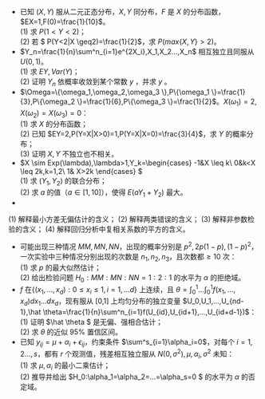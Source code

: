 - 已知 $(X,Y)$ 服从二元正态分布，$X,Y$ 同分布，$F$ 是 $X$ 的分布函数，$EX=1,F(0)=\frac{1}{10}$。<br />(1) 求 $P(1<Y<2)$；<br />(2) 若 $ P(Y<2|X \geq2)=\frac{1}{2}$，求 $P(max\{X,Y\}>2)$。 
-  $Y_n=\frac{1}{n}\sum^n_{i=1}e^{2X_i},X_1,X_2...,X_n$ 相互独立且同服从 $U(0,1)$。<br />(1) 求 $EY,Var(Y)$；<br />(2) 证明 $Y_n$ 依概率收敛到某个常数 $y$ ，并求 $y$ 。 
-  $\Omega=\{\omega_1,\omega_2,\omega_3 \},P\{\omega_1 \}=\frac{1}{3},P\{\omega_2 \}=\frac{1}{6},P\{\omega_3 \}=\frac{1}{2}$。$X(\omega_1)=2,X(\omega_2)=X(\omega_3)=0$：<br />(1) 求 $X$ 的分布函数；<br />(2) 已知 $EY=2,P(Y=X|X>0)=1,P(Y=X|X=0)=\frac{3}{4}$，求 $Y$ 的概率分布；<br />(3) 证明 $X,Y$ 不独立也不相关。 
-  $X \sim Exp(\lambda),\lambda>1,Y_k=\begin{cases}
-1&X \leq k\\
0&k<X \leq 2k,k=1,2\\
1& X>2k
\end{cases}
$<br />(1) 求 $(Y_1,Y_2)$ 的联合分布；<br />(2) 求 $a$ 的值（$a \in[1,10]$），使得 $E(aY_1+Y_2)$ 最大。 
- ​

(1) 解释最小方差无偏估计的含义；
 (2) 解释两类错误的含义；
 (3) 解释非参数检验的含义；
 (4) 解释回归分析中复相关系数的平方的含义。
 -  可能出现三种情况 $MM,MN,NN$，出现的概率分别是 $p^2,2p(1-p),(1-p)^2$，一次实验中三种情况分别出现的次数是 $n_1,n_2,n_3$，且次数都$\geq 10$ 次：<br />(1) 求 $p$ 的最大似然估计；<br />(2) 给出检验问题 $H_0:MM:MN:NN=1:2:1$ 的水平为 $\alpha$ 的拒绝域。 
-  $f$ 在$\{(x_1,...,x_d):0\leq x_i \leq1,i=1,...d\}$ 上连续，且 $\theta=\int^1_0...\int^1_0f(x_1,...,x_d)dx_1...dx_d$，现有服从 [0,1] 上均匀分布的独立变量 $U_0,U_1,...,U_{nd-1},\hat \theta=\frac{1}{n}\sum^n_{i=1}f(U_{id},U_{id+1},...,U_{id+d-1})$：<br />(1) 证明 $\hat \theta $ 是无偏、强相合估计；<br />(2) 求 $\theta$ 的近似 95% 置信区间。 
-  已知 $y_{ij}=\mu+\alpha_i+\epsilon_{ij}$，约束条件 $\sum^s_{i=1}\alpha_i=0$，对每个 $i=1,2...,s$，都有 $r$ 个观测值，残差相互独立服从 $N(0,\sigma^2),\mu,\alpha_i,\sigma^2$ 未知：<br />(1) 求 $\mu,\alpha_i$ 的最小二乘估计；<br />(2) 推导并给出 $H_0:\alpha_1=\alpha_2=...=\alpha_s=0 $ 的水平为 $\alpha$ 的否定域。 
